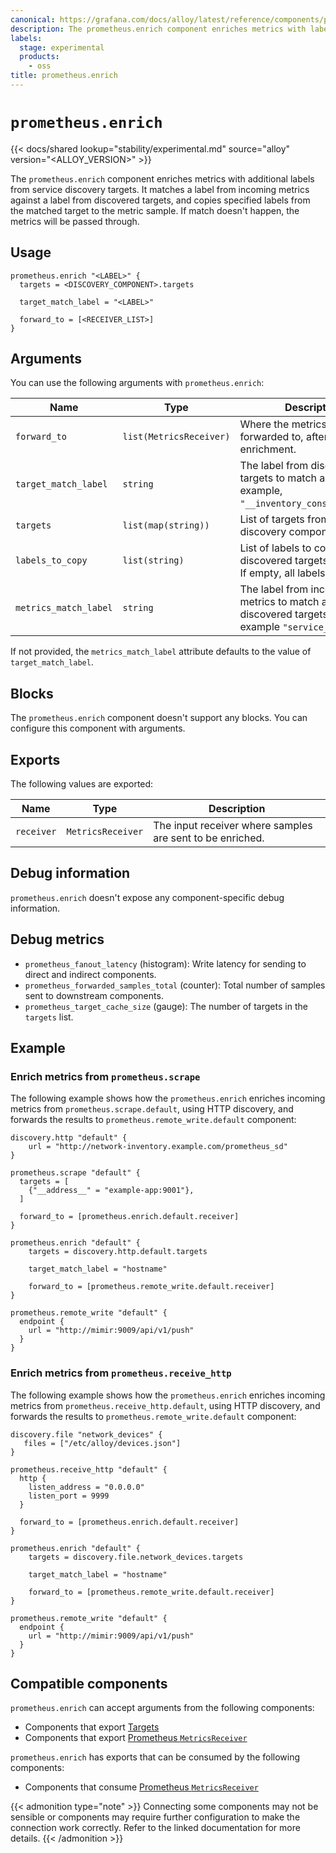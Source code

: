 ```yaml
---
canonical: https://grafana.com/docs/alloy/latest/reference/components/prometheus/prometheus.enrich/
description: The prometheus.enrich component enriches metrics with labels from service discovery
labels:
  stage: experimental
  products:
    - oss
title: prometheus.enrich
---
```


# `prometheus.enrich`

{{< docs/shared lookup="stability/experimental.md" source="alloy" version="<ALLOY_VERSION>" >}}

The `prometheus.enrich` component enriches metrics with additional labels from service discovery targets.
It matches a label from incoming metrics against a label from discovered targets, and copies specified labels from the
matched target to the metric sample. If match doesn't happen, the metrics will be passed through.

## Usage

```alloy
prometheus.enrich "<LABEL>" {
  targets = <DISCOVERY_COMPONENT>.targets
  
  target_match_label = "<LABEL>"
  
  forward_to = [<RECEIVER_LIST>]
}
```

## Arguments

You can use the following arguments with `prometheus.enrich`:

| Name                  | Type                    | Description                                                                                        | Default | Required |
|-----------------------|-------------------------|----------------------------------------------------------------------------------------------------|---------|----------|
| `forward_to`          | `list(MetricsReceiver)` | Where the metrics should be forwarded to, after enrichment.                                        |         | yes      |
| `target_match_label`  | `string`                | The label from discovered targets to match against, for example, `"__inventory_consul_service"`.   |         | yes      |
| `targets`             | `list(map(string))`     | List of targets from a discovery component.                                                        |         | yes      |
| `labels_to_copy`      | `list(string)`          | List of labels to copy from discovered targets to metrics. If empty, all labels are copied.        |         | no       |
| `metrics_match_label` | `string`                | The label from incoming metrics to match against discovered targets, for example `"service_name"`. |         | no       |

If not provided, the `metrics_match_label` attribute defaults to the value of `target_match_label`.

## Blocks

The `prometheus.enrich` component doesn't support any blocks. You can configure this component with arguments.

## Exports

The following values are exported:

| Name       | Type              | Description                                               |
|------------|-------------------|-----------------------------------------------------------|
| `receiver` | `MetricsReceiver` | The input receiver where samples are sent to be enriched. |

## Debug information

`prometheus.enrich` doesn't expose any component-specific debug information.

## Debug metrics

* `prometheus_fanout_latency` (histogram): Write latency for sending to direct and indirect components.
* `prometheus_forwarded_samples_total` (counter): Total number of samples sent to downstream components.
* `prometheus_target_cache_size` (gauge): The number of targets in the `targets` list.

## Example

### Enrich metrics from `prometheus.scrape`

The following example shows how the `prometheus.enrich` enriches incoming metrics from
`prometheus.scrape.default`, using HTTP discovery, and forwards the results to
`prometheus.remote_write.default` component:

```alloy
discovery.http "default" {
    url = "http://network-inventory.example.com/prometheus_sd"
}

prometheus.scrape "default" {
  targets = [
    {"__address__" = "example-app:9001"},
  ]

  forward_to = [prometheus.enrich.default.receiver]
}

prometheus.enrich "default" {
	targets = discovery.http.default.targets

	target_match_label = "hostname"

	forward_to = [prometheus.remote_write.default.receiver]
}

prometheus.remote_write "default" {
  endpoint {
    url = "http://mimir:9009/api/v1/push"
  }
}
```

### Enrich metrics from `prometheus.receive_http`

The following example shows how the `prometheus.enrich` enriches incoming metrics from
`prometheus.receive_http.default`, using HTTP discovery, and forwards the results to
`prometheus.remote_write.default` component:

```alloy
discovery.file "network_devices" {  
   files = ["/etc/alloy/devices.json"]  
}  
  
prometheus.receive_http "default" {
  http {
    listen_address = "0.0.0.0"
    listen_port = 9999
  }
  
  forward_to = [prometheus.enrich.default.receiver]
}

prometheus.enrich "default" {  
    targets = discovery.file.network_devices.targets  
  
    target_match_label = "hostname"  
    
    forward_to = [prometheus.remote_write.default.receiver]  
}

prometheus.remote_write "default" {  
  endpoint {  
    url = "http://mimir:9009/api/v1/push"    
  }    
}
```

<!-- START GENERATED COMPATIBLE COMPONENTS -->

## Compatible components

`prometheus.enrich` can accept arguments from the following components:

- Components that export [Targets](../../../compatibility/#targets-exporters)
- Components that export [Prometheus `MetricsReceiver`](../../../compatibility/#prometheus-metricsreceiver-exporters)

`prometheus.enrich` has exports that can be consumed by the following components:

- Components that consume [Prometheus `MetricsReceiver`](../../../compatibility/#prometheus-metricsreceiver-consumers)

{{< admonition type="note" >}}
Connecting some components may not be sensible or components may require further configuration to make the connection work correctly.
Refer to the linked documentation for more details.
{{< /admonition >}}

<!-- END GENERATED COMPATIBLE COMPONENTS -->